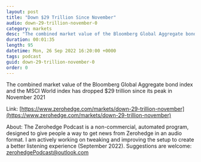 ```yaml
---
layout: post
title: "Down $29 Trillion Since November"
audio: down-29-trillion-november-0
category: markets
desc: "The combined market value of the Bloomberg Global Aggregate bond index and the MSCI World index has dropped $29 trillion since its peak in November 2021"
duration: 00:01:35
length: 95
datetime: Mon, 26 Sep 2022 16:20:00 +0000
tags: podcast
guid: down-29-trillion-november-0
order: 0
---
```

The combined market value of the Bloomberg Global Aggregate bond index and the MSCI World index has dropped $29 trillion since its peak in November 2021

Link: [https://www.zerohedge.com/markets/down-29-trillion-november](https://www.zerohedge.com/markets/down-29-trillion-november)

About: The Zerohedge Podcast is a non-commercial, automated program, designed to give people a way to get news from Zerohedge in an audio format.  I am actively working on tweaking and improving the setup to create a better listening experience (September 2022).  Suggestions are welcome: [zerohedgePodcast@outlook.com](mailto:zerohedgePodcast@outlook.com)